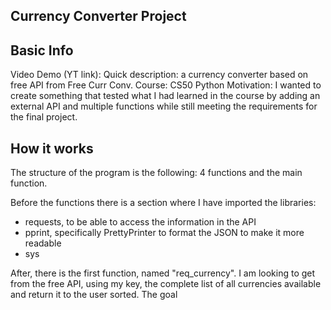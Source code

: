 ## Currency Converter Project

## Basic Info

Video Demo (YT link):  <URL HERE>
Quick description: a currency converter based on free API from Free Curr Conv.
Course: CS50 Python
Motivation: I wanted to create something that tested what I had learned in the course by adding an external API and multiple functions while still meeting the requirements for the final project. 

## How it works

The structure of the program is the following: 4 functions and the main function.

Before the functions there is a section where I have imported the libraries:
 - requests, to be able to access the information in the API
 - pprint, specifically PrettyPrinter to format the JSON to make it more readable
 - sys

After, there is the first function, named "req_currency". I am looking to get from the free API, using my key, the complete list of all currencies available and return it to the user sorted. The goal
